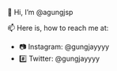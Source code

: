 👋 Hi, I’m @agungjsp

📫 Here is, how to reach me at:
- 📷 Instagram: @gungjayyyy
- #️⃣ Twitter: @gungjayyyy

<!---
agungjsp/agungjsp is a ✨ special ✨ repository because its `README.md` (this file) appears on your GitHub profile.
You can click the Preview link to take a look at your changes.
--->

